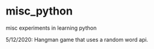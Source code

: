# misc_python
misc experiments in learning python

5/12/2020: Hangman game that uses a random word api.
